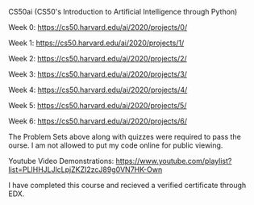 CS50ai (CS50's Introduction to Artificial Intelligence through Python)

Week 0: https://cs50.harvard.edu/ai/2020/projects/0/

Week 1: https://cs50.harvard.edu/ai/2020/projects/1/

Week 2: https://cs50.harvard.edu/ai/2020/projects/2/

Week 3: https://cs50.harvard.edu/ai/2020/projects/3/

Week 4: https://cs50.harvard.edu/ai/2020/projects/4/

Week 5: https://cs50.harvard.edu/ai/2020/projects/5/

Week 6: https://cs50.harvard.edu/ai/2020/projects/6/

The Problem Sets above along with quizzes were required to pass the ourse. I am not allowed to put my code online for public viewing.

Youtube Video Demonstrations: https://www.youtube.com/playlist?list=PLlHHJLJlcLpjZKZI2zcJ89g0VN7HK-Own

I have completed this course and recieved a verified certificate through EDX.
